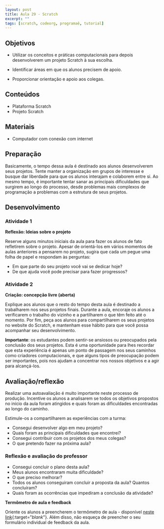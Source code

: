 ```yaml
---
layout: post
title: Aula 29 - Scratch
excerpt: ""
tags: [scratch, codeorg, programaê, tutorial]
---
```


## Objetivos

- Utilizar os conceitos e práticas computacionais para depois desenvolverem um projeto Scratch à sua escolha.

- Identificar áreas em que os alunos precisem de apoio.

- Proporcionar orientação e apoio aos colegas.


## Conteúdos

- Plataforma Scratch
- Projeto Scratch

## Materiais

- Computador com conexão com internet


## Preparação

Basicamente, o tempo dessa aula é destinado aos alunos desenvolverem seus projetos. Tente manter a organização em grupos de interesse e busque dar liberdade para que os alunos interajam e colaborem entre si. Ao mesmo tempo, é importante tentar sanar as principais dificuldades que surgirem ao longo do processo, desde problemas mais complexos de programação a problemas com a estrutura de seus projetos.


## Desenvolvimento

### Atividade 1

**Reflexão: Ideias sobre o projeto**

Reserve alguns minutos iniciais da aula para fazer os alunos de fato refletirem sobre o projeto. Apesar de orientá-los em vários momentos de aulas anteriores a pensarem no projeto, sugira que cada um pegue uma folha de papel e respondam às perguntas:

-	Em que parte do seu projeto você vai se dedicar hoje?
-	De que ajuda você pode precisar para fazer progressos?


### Atividade 2

**Criação: concepção livre (aberta)**

Explique aos alunos que o resto do tempo desta aula é destinado a trabalharem nos seus projetos finais. Durante a aula, encoraje os alunos a verificarem o trabalho do vizinho e a partilharem o que têm feito até o momento. Por fim, peça aos alunos para compartilharem os seus projetos no website do Scratch, e mantenham esse hábito para que você possa acompanhar seu desenvolvimento.

**Importante**: os estudantes podem sentir-se ansiosos ou preocupados pela conclusão dos seus projetos. Esta é uma oportunidade para lhes recordar que esta experiência é apenas um ponto de passagem nos seus caminhos como criadores computacionais, e que alguns tipos de preocupação podem ser importantes, pois nos ajudam a concentrar nos nossos objetivos e a agir para alcançá-los.

## Avaliação/reflexão

Realizar uma autoavaliação é muito importante neste processo de produção. Incentive os alunos a analisarem se todos os objetivos propostos no início da aula foram atingidos e quais foram as dificuldades encontradas ao longo do caminho.

Estimule-os a compartilharem as experiências com a turma:

 - Consegui desenvolver algo em meu projeto?
 - Quais foram as principais dificuldades que encontrei?
 - Consegui contribuir com os projetos dos meus colegas?
 - O que pretendo fazer na próxima aula?


### Reflexão e avaliação do professor

 - Consegui concluir o plano desta aula?
 - Meus alunos encontraram muita dificuldade?
 - O que preciso melhorar?
 - Todos os alunos conseguiram concluir a proposta da aula? Quantos concluíram?
 - Quais foram as ocorrências que impediram a conclusão da atividade?

 **Termômetro de aula e feedback**

 Oriente os alunos a preencherem o termômetro de aula - disponível [neste link](http://goo.gl/FbZvEh){:target="_blank_"}. Além disso, não esqueça de preencher o seu formulário individual de feedback da aula.
